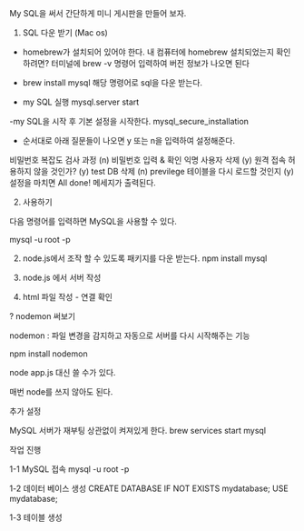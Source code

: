 My SQL을 써서 간단하게 미니 게시판을 만들어 보자.

1. SQL 다운 받기 (Mac os)

- homebrew가 설치되어 있어야 한다.
  내 컴퓨터에 homebrew 설치되었는지 확인하려면?
  터미널에 brew -v 명령어 입력하여 버전 정보가 나오면 된다

- brew install mysql 해당 명령어로 sql을 다운 받는다.

- my SQL 실행
  mysql.server start

-my SQL을 시작 후 기본 설정을 시작한다.
mysql_secure_installation

- 순서대로 아래 질문들이 나오면 y 또는 n을 입력하여 설정해준다.

비밀번호 복잡도 검사 과정 (n)
비밀번호 입력 & 확인
익명 사용자 삭제 (y)
원격 접속 허용하지 않을 것인가? (y)
test DB 삭제 (n)
previlege 테이블을 다시 로드할 것인지 (y)
설정을 마치면 All done! 메세지가 출력된다.

2. 사용하기

다음 명령어를 입력하면 MySQL을 사용할 수 있다.

mysql -u root -p

2. node.js에서 조작 할 수 있도록 패키지를 다운 받는다.
   npm install mysql

3. node.js 에서 서버 작성

4. html 파일 작성 - 연결 확인

? nodemon 써보기

nodemon : 파일 변경을 감지하고 자동으로 서버를 다시 시작해주는 기능

npm install nodemon

node app.js 대신 쓸 수가 있다.

매번 node를 쓰지 않아도 된다.

추가 설정

MySQL 서버가 재부팅 상관없이 켜져있게 한다.
brew services start mysql

작업 진행

1-1 MySQL 접속
mysql -u root -p

1-2 데이터 베이스 생성
CREATE DATABASE IF NOT EXISTS mydatabase;
USE mydatabase;

1-3 테이블 생성
